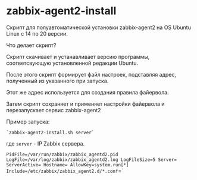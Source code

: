 
# zabbix-agent2-install
Скрипт для полуавтоматической установки zabbix-agent2 на OS Ubuntu Linux с 14 по 20 версии.

Что делает скрипт?

Скрипт скачивает и устанавливает версию программы, соответсвующую установленной редакции Ubuntu.

После этого скрипт формирует файл настроек, подставляя адрес, полученный из указанного при запуска.

Этот же адрес используется для создания правила файервола.

Затем скрипт сохраняет и применяет настройки файервола и перезапускает сервис zabbix-agent2

Пример запуска:

    `zabbix-agent2-install.sh server`

где `server` - IP Zabbix сервера.


`PidFile=/var/run/zabbix/zabbix_agentd2.pid
LogFile=/var/log/zabbix/zabbix_agentd2.log
LogFileSize=5
Server=
ServerActive=
Hostname=
AllowKey=system.run[*]
Include=/etc/zabbix/zabbix_agent2.d/*.conf`=`
